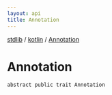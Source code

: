 ```yaml
---
layout: api
title: Annotation
---
```

[stdlib](../index.html) / [kotlin](index.html) / [Annotation](Annotation.html)

# Annotation

```
abstract public trait Annotation
```
